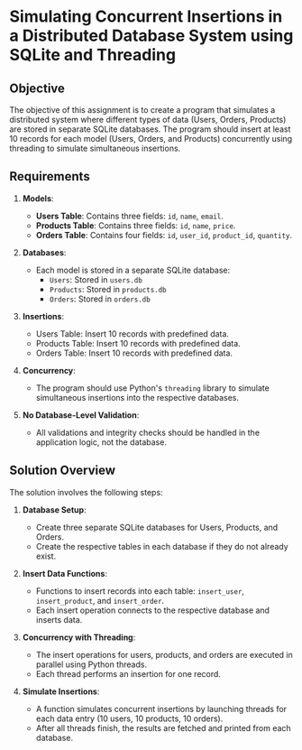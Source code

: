 # Simulating Concurrent Insertions in a Distributed Database System using SQLite and Threading

## Objective
The objective of this assignment is to create a program that simulates a distributed system where different types of data (Users, Orders, Products) are stored in separate SQLite databases. The program should insert at least 10 records for each model (Users, Orders, and Products) concurrently using threading to simulate simultaneous insertions.

## Requirements
1. **Models**:
   - **Users Table**: Contains three fields: `id`, `name`, `email`.
   - **Products Table**: Contains three fields: `id`, `name`, `price`.
   - **Orders Table**: Contains four fields: `id`, `user_id`, `product_id`, `quantity`.

2. **Databases**:
   - Each model is stored in a separate SQLite database:
     - `Users`: Stored in `users.db`
     - `Products`: Stored in `products.db`
     - `Orders`: Stored in `orders.db`

3. **Insertions**:
   - Users Table: Insert 10 records with predefined data.
   - Products Table: Insert 10 records with predefined data.
   - Orders Table: Insert 10 records with predefined data.

4. **Concurrency**:
   - The program should use Python's `threading` library to simulate simultaneous insertions into the respective databases.

5. **No Database-Level Validation**:
   - All validations and integrity checks should be handled in the application logic, not the database.

## Solution Overview
The solution involves the following steps:

1. **Database Setup**:
   - Create three separate SQLite databases for Users, Products, and Orders.
   - Create the respective tables in each database if they do not already exist.

2. **Insert Data Functions**:
   - Functions to insert records into each table: `insert_user`, `insert_product`, and `insert_order`.
   - Each insert operation connects to the respective database and inserts data.

3. **Concurrency with Threading**:
   - The insert operations for users, products, and orders are executed in parallel using Python threads.
   - Each thread performs an insertion for one record.

4. **Simulate Insertions**:
   - A function simulates concurrent insertions by launching threads for each data entry (10 users, 10 products, 10 orders).
   - After all threads finish, the results are fetched and printed from each database.
